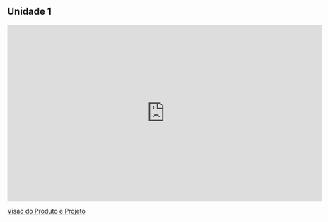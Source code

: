 ## Unidade 1

<iframe width="711" height="400" src="https://youtu.be/ORlWwWof6hg" title="SOSOptica Apresentação" frameborder="0" allow="accelerometer; autoplay; clipboard-write; encrypted-media; gyroscope; picture-in-picture" allowfullscreen></iframe> 

[Visão do Produto e Projeto](https://github.com/mdsreq-fga-unb/2023.1-SustentaSaude/blob/main/docs/files/SOSoptica-visao-do-produto-e-projeto.pdf) 